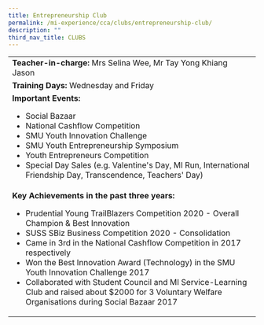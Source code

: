 ```yaml
---
title: Entrepreneurship Club
permalink: /mi-experience/cca/clubs/entrepreneurship-club/
description: ""
third_nav_title: CLUBS
---
```

<table border="0" cellspacing="0" cellpadding="0">
<tbody>
<tr>
<td width="616"><strong>Teacher-in-charge:</strong>&nbsp;Mrs Selina Wee, Mr Tay Yong Khiang Jason</td>
</tr>
<tr>
<td width="616"><strong>Training Days:</strong>&nbsp;Wednesday and Friday</td>
</tr>
<tr>
<td width="616"><strong>Important Events:</strong><br>
<ul>
<li>Social Bazaar</li>
<li>National Cashflow Competition</li>
<li>SMU Youth Innovation Challenge</li>
<li>SMU Youth Entrepreneurship Symposium</li>
<li>Youth Entrepreneurs Competition</li>
<li>Special Day Sales (e.g. Valentine's Day, MI Run, International Friendship Day, Transcendence, Teachers' Day)</li>
</ul>
</td>
</tr>
<tr>
<td width="616"><strong>Key Achievements in the past three years:</strong><br>
<ul>
<li>
<div>Prudential Young TrailBlazers Competition 2020 - Overall Champion &amp; Best Innovation</div>
</li>
<li>
<div>SUSS SBiz Business Competition 2020 - Consolidation</div>
</li>
<li>
<div>Came in 3rd in the National Cashflow Competition in 2017 respectively</div>
</li>
<li>
<div>Won the Best Innovation Award (Technology) in the SMU Youth Innovation Challenge 2017</div>
</li>
<li>Collaborated with Student Council and MI Service-Learning Club and raised about $2000 for 3 Voluntary Welfare Organisations during Social Bazaar 2017</li>
</ul>
</td>
</tr>
</tbody>
</table>